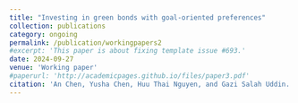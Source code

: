 ```yaml
---
title: "Investing in green bonds with goal-oriented preferences"
collection: publications
category: ongoing
permalink: /publication/workingpapers2
#excerpt: 'This paper is about fixing template issue #693.'
date: 2024-09-27
venue: 'Working paper'
#paperurl: 'http://academicpages.github.io/files/paper3.pdf'
citation: 'An Chen, Yusha Chen, Huu Thai Nguyen, and Gazi Salah Uddin. (2024). &quot;Investing in green bonds with goal-oriented preferences.&quot; <i>Working paper</i>.'
---
```

